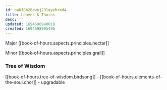 ```yaml
---
id: oa8f8b28owej23layehr4d4
title: Leaves & Thorns
desc: ''
updated: 1694698948019
created: 1694698905496
---
```

Major [[book-of-hours.aspects.principles.nectar]]

Minor [[book-of-hours.aspects.principles.grail]]

### Tree of Wisdom

[[book-of-hours.tree-of-wisdom.birdsong]] - [[book-of-hours.elements-of-the-soul.chor]] - upgradable
